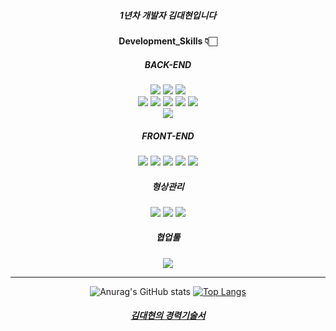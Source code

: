 <div align=center>

##### 1년차 개발자 김대현입니다

#### Development_Skills 👇🏻

##### BACK-END
<img src="https://img.shields.io/badge/Spring-6DB33F?style=flat&logo=Spring&logoColor=white"/>
<img src="https://img.shields.io/badge/Spring Boot-6DB33F?style=flat&logo=Spring Boot&logoColor=white"/>
<img src="https://img.shields.io/badge/Java-007396?style=flat&logo=Java&logoColor=white"/>
<br>
<img src="https://img.shields.io/badge/Oracle-F80000?style=flat&logo=Oracle&logoColor=white"/>
<img src="https://img.shields.io/badge/MySQL-4479A1?style=flat&logo=MySQL&logoColor=white"/>
<img src="https://img.shields.io/badge/JPA-34E27A?style=flat&logo=JPA&logoColor=white"/>
<img src="https://img.shields.io/badge/Hibernate-59666C?style=flat&logo=Hibernate&logoColor=white"/>
<img src="https://img.shields.io/badge/Mybatis-1F4056?style=flat&logo=Mybatis&logoColor=white"/>
<br>
<img src="https://img.shields.io/badge/Apache Nifi-D22128?style=flat&logo=Apache&logoColor=white"/>

##### FRONT-END
<img src="https://img.shields.io/badge/HTML5-E34F26?style=flat&logo=HTML5&logoColor=white"/></a> 
<img src="https://img.shields.io/badge/CSS3-1572B6?style=flat&logo=CSS3&logoColor=white"/></a> 
<img src="https://img.shields.io/badge/JavaScript-F7DF1E?style=flat&logo=JavaScript&logoColor=white"/></a>
<img src="https://img.shields.io/badge/jQuery-0769AD?style=flat&logo=jQuery&logoColor=white"/></a>
<img src="https://img.shields.io/badge/Bootstrap-7952B3?style=flat&logo=Bootstrap&logoColor=white"/></a> 

##### 형상관리
<img src="https://img.shields.io/badge/Git-F05032?style=flat&logo=Git&logoColor=white"/></a> 
<img src="https://img.shields.io/badge/GitHub-181717?style=flat&logo=GitHub&logoColor=white"/></a> 
<img src="https://img.shields.io/badge/Svn-3884FF?style=flat&logo=Svn&logoColor=white"/></a> 

##### 협업툴
<img src="https://img.shields.io/badge/Notion-000000?style=flat&logo=Notion&logoColor=white"/></a> 

<hr>

![Anurag's GitHub stats](https://github-readme-stats.vercel.app/api?username=kimdaehyuun&show_icons=true&theme=great-gatsby)
[![Top Langs](https://github-readme-stats.vercel.app/api/top-langs/?username=kimdaehyuun&langs_count=10&layout=compact&theme=dark)](https://github.com/kimdaehyuun/kimdaehyuun)

##### [김대현의 경력기술서](https://clever-shamrock-e3e.notion.site/999359e00b1e401bad3437937c61bcec) 

</div>
